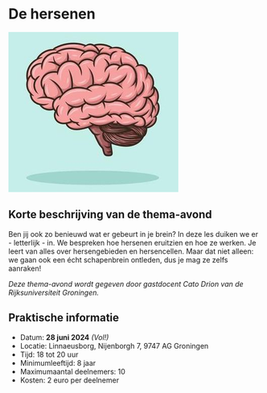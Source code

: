 # De hersenen

![hersenen](hersenen.jpg)

## Korte beschrijving van de thema-avond
Ben jij ook zo benieuwd wat er gebeurt in je brein? In deze les duiken we er - letterlijk - in. We bespreken hoe hersenen eruitzien en hoe ze werken. Je leert van alles over hersengebieden en hersencellen. Maar dat niet alleen: we gaan ook een écht schapenbrein ontleden, dus je mag ze zelfs aanraken!

*Deze thema-avond wordt gegeven door gastdocent Cato Drion van de Rijksuniversiteit Groningen.*

## Praktische informatie
- Datum: **28 juni 2024** *(Vol!)*
- Locatie: Linnaeusborg, Nijenborgh 7, 9747 AG Groningen
- Tijd: 18 tot 20 uur
- Minimumleeftijd: 8 jaar
- Maximumaantal deelnemers: 10
- Kosten: 2 euro per deelnemer
